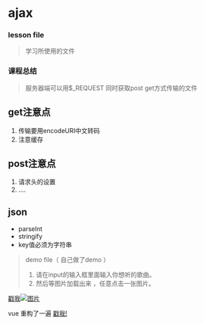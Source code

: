 # ajax
### lesson file

>学习所使用的文件

### 课程总结 ###
>服务器端可以用$_REQUEST 同时获取post get方式传输的文件

## get注意点 ##

1. 传输要用encodeURI中文转码
2. 注意缓存

## post注意点 ##

1. 请求头的设置
2. ....


## json ##

-  parseInt
-  stringify
-  key值必须为字符串


>demo file（ 自己做了demo  ）
>
>1. 请在input的输入框里面输入你想听的歌曲。
>2. 然后等图片加载出来 ，任意点击一张图片。

    


[戳我![图片](https://avatars3.githubusercontent.com/u/17595642?v=3&s=460)](https://szy1000.github.io/ajax/demo/)


vue
重构了一遍
[戳我!](https://szy1000.github.io/ajax/vue/)


